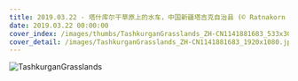 ```yaml
---
title: 2019.03.22 - 塔什库尔干草原上的水车，中国新疆塔吉克自治县 (© Ratnakorn Piyasirisorost/Getty Images)
date: 2019.03.22 00:00:00
cover_index: /images/thumbs/TashkurganGrasslands_ZH-CN1141881683_533x300.jpg
cover_detail: /images/TashkurganGrasslands_ZH-CN1141881683_1920x1080.jpg
---
```


![TashkurganGrasslands](/images/TashkurganGrasslands_ZH-CN1141881683_1920x1080.jpg)
